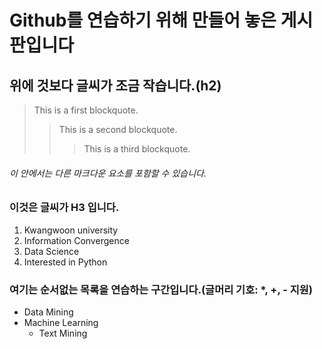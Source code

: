 # Github를 연습하기 위해 만들어 놓은 게시판입니다
## 위에 것보다 글씨가 조금 작습니다.(h2)
> This is a first blockquote.
> > This is a second blockquote.
> > > This is a third blockquote.
###### 이 안에서는 다른 마크다운 요소를 포함할 수 있습니다.
### 이것은 글씨가 H3 입니다.
1. Kwangwoon university
2. Information Convergence
4. Data Science
3. Interested in Python

### 여기는 순서없는 목록을 연습하는 구간입니다.(글머리 기호: *, +, - 지원)
* Data Mining
 * Machine Learning
   * Text Mining
